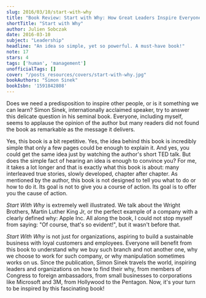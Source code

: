 ```yaml
---
slug: 2016/03/10/start-with-why
title: "Book Review: Start with Why: How Great Leaders Inspire Everyone to Take Action"
shortTitle: "Start with Why"
author: Julien Sobczak
date: 2016-03-10
subject: "Leadership"
headline: "An idea so simple, yet so powerful. A must-have book!"
note: 17
stars: 4
tags: ['human', 'management']
unofficialTags: []
cover: "/posts_resources/covers/start-with-why.jpg"
bookAuthors: "Simon Sinek"
bookIsbn: '1591842808'
---
```



Does we need a predisposition to inspire other people, or is it something we can learn? Simon Sinek, internationally acclaimed speaker, try to answer this delicate question in his seminal book. Everyone, including myself, seems to applause the opinion of the author but many readers did not found the book as remarkable as the message it delivers.

Yes, this book is a bit repetitive. Yes, the idea behind this book is incredibly simple that only a few pages could be enough to explain it. And yes, you could get the same idea just by watching the author's short TED talk. But does the simple fact of hearing an idea is enough to convince you? For me, it takes a lot longer and that is exactly what this book is about: many interleaved true stories, slowly developed, chapter after chapter. As mentioned by the author, this book is not designed to tell you what to do or how to do it. Its goal is not to give you a course of action. Its goal is to offer you the cause of action.

*Start With Why* is extremely well illustrated. We talk about the Wright Brothers, Martin Luther King Jr, or the perfect example of a company with a clearly defined why: Apple Inc. All along the book, I could not stop myself from saying: "Of course, that's so evident!", but it wasn't before that.

*Start With Why* is not just for organizations, aspiring to build a sustainable business with loyal customers and employees. Everyone will benefit from this book to understand why we buy such branch and not another one, why we choose to work for such company, or why manipulation sometimes works on us. Since the publication, Simon Sinek travels the world, inspiring leaders and organizations on how to find their why, from members of Congress to foreign ambassadors, from small businesses to corporations like Microsoft and 3M, from Hollywood to the Pentagon. Now, it's your turn to be inspired by this fascinating book!

